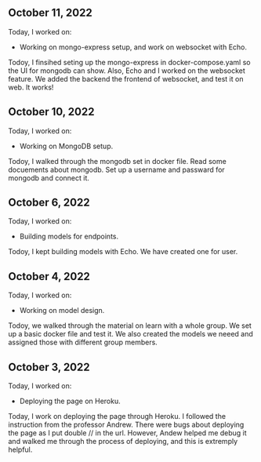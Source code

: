## October 11, 2022

Today, I worked on:

* Working on mongo-express setup, and work on websocket with Echo.

Todoy, I finsihed seting up the mongo-express in docker-compose.yaml so the UI for mongodb can show. Also, Echo and I worked on the websocket feature. We added the backend the frontend of websocket, and test it on web. It works!

## October 10, 2022

Today, I worked on:

* Working on MongoDB setup. 

Todoy, I walked through the mongodb set in docker file. Read some docuements about mongodb.
Set up a username and passward for mongodb and connect it.

## October 6, 2022

Today, I worked on:

* Building models for endpoints. 

Todoy, I kept building models with Echo. We have created one for user.


## October 4, 2022

Today, I worked on:

* Working on model design.

Todoy, we walked through the material on learn with a whole group. We set up a basic docker file and test it. We also created the models we neeed and assigned those with different group members.


## October 3, 2022

Today, I worked on:

* Deploying the page on Heroku.

Today, I work on deploying the page through Heroku. I followed the instruction from the professor Andrew. There were bugs about deploying the page as I put double // in the url. However, Andew helped me debug it and walked me through the process of deploying, and this is extremply helpful.



